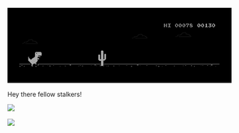![image](https://github.com/abhilxsh07/abhilxsh07/blob/main/dino%20invert.gif?raw=true)

Hey there fellow stalkers!

![](https://komarev.com/ghpvc/?username=abhilxsh07&label=Stalkers)

<a href="https://github.com/deadly">
  <img src="https://komarev.com/ghpvc/?username=deadly&color=blueviolet" />
</a>
